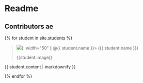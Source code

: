 # Readme 
## Contributors ae

{% for student in site.students %}
  > <img src="{{ student.image }}">{: width="50" }
  > @{{ student.name }}>
  > ({{ student.name }})
  > 
  >{{student.image}}
  >
  <span>{{ student.content | markdownify }}<span>
  >>
  >>
{% endfor %}

